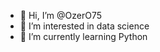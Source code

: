 - 👋 Hi, I’m @OzerO75
- 👀 I’m interested in data science
- 🌱 I’m currently learning Python


<!---
OzerO75/OzerO75 is a ✨ special ✨ repository because its `README.md` (this file) appears on your GitHub profile.
You can click the Preview link to take a look at your changes.
--->
